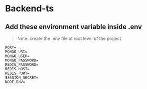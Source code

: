 # Backend-ts

## Add these environment variable inside .env
> Note: create the .env file at root level of the project
```.env
PORT=
MONGO_URI=
MONGO_USER=
MONGO_PASSWORD=
REDIS_PASSWORD=
REDIS_HOST=
REDIS_PORT=
SESSION_SECRET=
NODE_ENV=
```
